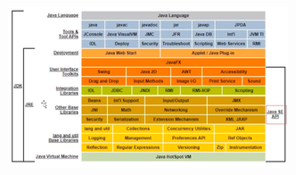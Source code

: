 ![](https://raw.githubusercontent.com/IDGAQ/Super_Cool_Notes/main/Screen%20Shot%202021-03-23%20at%209.53.12%20PM.png)

